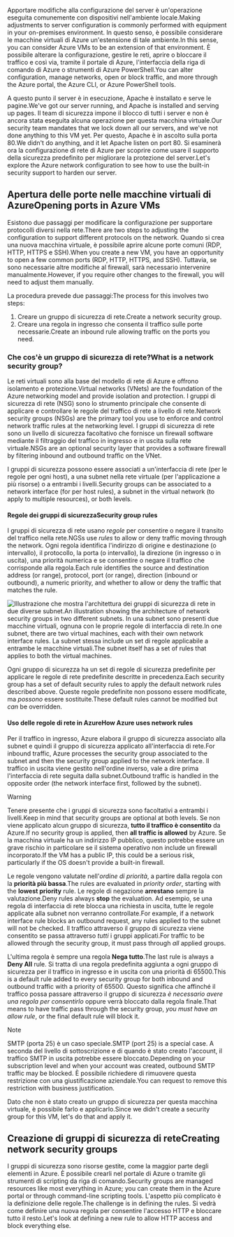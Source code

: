 <span data-ttu-id="60f8f-101">Apportare modifiche alla configurazione del server è un'operazione eseguita comunemente con dispositivi nell'ambiente locale.</span><span class="sxs-lookup"><span data-stu-id="60f8f-101">Making adjustments to server configuration is commonly performed with equipment in your on-premises environment.</span></span> <span data-ttu-id="60f8f-102">In questo senso, è possibile considerare le macchine virtuali di Azure un'estensione di tale ambiente.</span><span class="sxs-lookup"><span data-stu-id="60f8f-102">In this sense, you can consider Azure VMs to be an extension of that environment.</span></span> <span data-ttu-id="60f8f-103">È possibile alterare la configurazione, gestire le reti, aprire o bloccare il traffico e così via, tramite il portale di Azure, l'interfaccia della riga di comando di Azure o strumenti di Azure PowerShell.</span><span class="sxs-lookup"><span data-stu-id="60f8f-103">You can alter configuration, manage networks, open or block traffic, and more through the Azure portal, the Azure CLI, or Azure PowerShell tools.</span></span>

<span data-ttu-id="60f8f-104">A questo punto il server è in esecuzione, Apache è installato e serve le pagine.</span><span class="sxs-lookup"><span data-stu-id="60f8f-104">We've got our server running, and Apache is installed and serving up pages.</span></span> <span data-ttu-id="60f8f-105">Il team di sicurezza impone il blocco di tutti i server e non è ancora stata eseguita alcuna operazione per questa macchina virtuale.</span><span class="sxs-lookup"><span data-stu-id="60f8f-105">Our security team mandates that we lock down all our servers, and we've not done anything to this VM yet.</span></span> <span data-ttu-id="60f8f-106">Per questo, Apache è in ascolto sulla porta 80.</span><span class="sxs-lookup"><span data-stu-id="60f8f-106">We didn't do anything, and it let Apache listen on port 80.</span></span> <span data-ttu-id="60f8f-107">Si esaminerà ora la configurazione di rete di Azure per scoprire come usare il supporto della sicurezza predefinito per migliorare la protezione del server.</span><span class="sxs-lookup"><span data-stu-id="60f8f-107">Let's explore the Azure network configuration to see how to use the built-in security support to harden our server.</span></span>

## <a name="opening-ports-in-azure-vms"></a><span data-ttu-id="60f8f-108">Apertura delle porte nelle macchine virtuali di Azure</span><span class="sxs-lookup"><span data-stu-id="60f8f-108">Opening ports in Azure VMs</span></span>

<!-- TODO: The Azure portal is inconsistent here in applying the NSG. By default, new VMs are locked down. 

Apps can make outgoing requests, but the only inbound traffic allowed is from the virtual network (e.g., other resources on the same local network) and from Azure Load Balancer (probe checks). -->

<span data-ttu-id="60f8f-109">Esistono due passaggi per modificare la configurazione per supportare protocolli diversi nella rete.</span><span class="sxs-lookup"><span data-stu-id="60f8f-109">There are two steps to adjusting the configuration to support different protocols on the network.</span></span> <span data-ttu-id="60f8f-110">Quando si crea una nuova macchina virtuale, è possibile aprire alcune porte comuni (RDP, HTTP, HTTPS e SSH).</span><span class="sxs-lookup"><span data-stu-id="60f8f-110">When you create a new VM, you have an opportunity to open a few common ports (RDP, HTTP, HTTPS, and SSH).</span></span> <span data-ttu-id="60f8f-111">Tuttavia, se sono necessarie altre modifiche al firewall, sarà necessario intervenire manualmente.</span><span class="sxs-lookup"><span data-stu-id="60f8f-111">However, if you require other changes to the firewall, you will need to adjust them manually.</span></span>

<span data-ttu-id="60f8f-112">La procedura prevede due passaggi:</span><span class="sxs-lookup"><span data-stu-id="60f8f-112">The process for this involves two steps:</span></span>

1. <span data-ttu-id="60f8f-113">Creare un gruppo di sicurezza di rete.</span><span class="sxs-lookup"><span data-stu-id="60f8f-113">Create a network security group.</span></span>
2. <span data-ttu-id="60f8f-114">Creare una regola in ingresso che consenta il traffico sulle porte necessarie.</span><span class="sxs-lookup"><span data-stu-id="60f8f-114">Create an inbound rule allowing traffic on the ports you need.</span></span>

### <a name="what-is-a-network-security-group"></a><span data-ttu-id="60f8f-115">Che cos'è un gruppo di sicurezza di rete?</span><span class="sxs-lookup"><span data-stu-id="60f8f-115">What is a network security group?</span></span>

<span data-ttu-id="60f8f-116">Le reti virtuali sono alla base del modello di rete di Azure e offrono isolamento e protezione.</span><span class="sxs-lookup"><span data-stu-id="60f8f-116">Virtual networks (VNets) are the foundation of the Azure networking model and provide isolation and protection.</span></span> <span data-ttu-id="60f8f-117">I gruppi di sicurezza di rete (NSG) sono lo strumento principale che consente di applicare e controllare le regole del traffico di rete a livello di rete.</span><span class="sxs-lookup"><span data-stu-id="60f8f-117">Network security groups (NSGs) are the primary tool you use to enforce and control network traffic rules at the networking level.</span></span> <span data-ttu-id="60f8f-118">I gruppi di sicurezza di rete sono un livello di sicurezza facoltativo che fornisce un firewall software mediante il filtraggio del traffico in ingresso e in uscita sulla rete virtuale.</span><span class="sxs-lookup"><span data-stu-id="60f8f-118">NSGs are an optional security layer that provides a software firewall by filtering inbound and outbound traffic on the VNet.</span></span> 

<span data-ttu-id="60f8f-119">I gruppi di sicurezza possono essere associati a un'interfaccia di rete (per le regole per ogni host), a una subnet nella rete virtuale (per l'applicazione a più risorse) o a entrambi i livelli.</span><span class="sxs-lookup"><span data-stu-id="60f8f-119">Security groups can be associated to a network interface (for per host rules), a subnet in the virtual network (to apply to multiple resources), or both levels.</span></span> 

#### <a name="security-group-rules"></a><span data-ttu-id="60f8f-120">Regole dei gruppi di sicurezza</span><span class="sxs-lookup"><span data-stu-id="60f8f-120">Security group rules</span></span>

<span data-ttu-id="60f8f-121">I gruppi di sicurezza di rete usano _regole_ per consentire o negare il transito del traffico nella rete.</span><span class="sxs-lookup"><span data-stu-id="60f8f-121">NGSs use _rules_ to allow or deny traffic moving through the network.</span></span> <span data-ttu-id="60f8f-122">Ogni regola identifica l'indirizzo di origine e destinazione (o intervallo), il protocollo, la porta (o intervallo), la direzione (in ingresso o in uscita), una priorità numerica e se consentire o negare il traffico che corrisponde alla regola.</span><span class="sxs-lookup"><span data-stu-id="60f8f-122">Each rule identifies the source and destination address (or range), protocol, port (or range), direction (inbound or outbound), a numeric priority, and whether to allow or deny the traffic that matches the rule.</span></span>

![<span data-ttu-id="60f8f-123">Illustrazione che mostra l'architettura dei gruppi di sicurezza di rete in due diverse subnet.</span><span class="sxs-lookup"><span data-stu-id="60f8f-123">An illustration showing the architecture of network security groups in two different subnets.</span></span> <span data-ttu-id="60f8f-124">In una subnet sono presenti due macchine virtuali, ognuna con le proprie regole di interfaccia di rete.</span><span class="sxs-lookup"><span data-stu-id="60f8f-124">In one subnet, there are two virtual machines, each with their own network interface rules.</span></span>  <span data-ttu-id="60f8f-125">La subnet stessa include un set di regole applicabile a entrambe le macchine virtuali.</span><span class="sxs-lookup"><span data-stu-id="60f8f-125">The subnet itself has a set of rules that applies to both the virtual machines.</span></span> ](../media/7-nsg-rules.png)

<span data-ttu-id="60f8f-126">Ogni gruppo di sicurezza ha un set di regole di sicurezza predefinite per applicare le regole di rete predefinite descritte in precedenza.</span><span class="sxs-lookup"><span data-stu-id="60f8f-126">Each security group has a set of default security rules to apply the default network rules described above.</span></span> <span data-ttu-id="60f8f-127">Queste regole predefinite non possono essere modificate, ma _possono_ essere sostituite.</span><span class="sxs-lookup"><span data-stu-id="60f8f-127">These default rules cannot be modified but _can_ be overridden.</span></span>

#### <a name="how-azure-uses-network-rules"></a><span data-ttu-id="60f8f-128">Uso delle regole di rete in Azure</span><span class="sxs-lookup"><span data-stu-id="60f8f-128">How Azure uses network rules</span></span>

<span data-ttu-id="60f8f-129">Per il traffico in ingresso, Azure elabora il gruppo di sicurezza associato alla subnet e quindi il gruppo di sicurezza applicato all'interfaccia di rete.</span><span class="sxs-lookup"><span data-stu-id="60f8f-129">For inbound traffic, Azure processes the security group associated to the subnet and then the security group applied to the network interface.</span></span> <span data-ttu-id="60f8f-130">Il traffico in uscita viene gestito nell'ordine inverso, vale a dire prima l'interfaccia di rete seguita dalla subnet.</span><span class="sxs-lookup"><span data-stu-id="60f8f-130">Outbound traffic is handled in the opposite order (the network interface first, followed by the subnet).</span></span>

> [!WARNING]  
> <span data-ttu-id="60f8f-131">Tenere presente che i gruppi di sicurezza sono facoltativi a entrambi i livelli.</span><span class="sxs-lookup"><span data-stu-id="60f8f-131">Keep in mind that security groups are optional at both levels.</span></span> <span data-ttu-id="60f8f-132">Se non viene applicato alcun gruppo di sicurezza, **tutto il traffico è consentito** da Azure.</span><span class="sxs-lookup"><span data-stu-id="60f8f-132">If no security group is applied, then **all traffic is allowed** by Azure.</span></span> <span data-ttu-id="60f8f-133">Se la macchina virtuale ha un indirizzo IP pubblico, questo potrebbe essere un grave rischio in particolare se il sistema operativo non include un firewall incorporato.</span><span class="sxs-lookup"><span data-stu-id="60f8f-133">If the VM has a public IP, this could be a serious risk, particularly if the OS doesn't provide a built-in firewall.</span></span>

<span data-ttu-id="60f8f-134">Le regole vengono valutate nell'_ordine di priorità_, a partire dalla regola con la **priorità più bassa**.</span><span class="sxs-lookup"><span data-stu-id="60f8f-134">The rules are evaluated in _priority order_, starting with the **lowest priority** rule.</span></span> <span data-ttu-id="60f8f-135">Le regole di negazione **arrestano** sempre la valutazione.</span><span class="sxs-lookup"><span data-stu-id="60f8f-135">Deny rules always **stop** the evaluation.</span></span> <span data-ttu-id="60f8f-136">Ad esempio, se una regola di interfaccia di rete blocca una richiesta in uscita, tutte le regole applicate alla subnet non verranno controllate.</span><span class="sxs-lookup"><span data-stu-id="60f8f-136">For example, if a network interface rule blocks an outbound request, any rules applied to the subnet will not be checked.</span></span> <span data-ttu-id="60f8f-137">Il traffico attraverso il gruppo di sicurezza viene consentito se passa attraverso _tutti_ i gruppi applicati.</span><span class="sxs-lookup"><span data-stu-id="60f8f-137">For traffic to be allowed through the security group, it must pass through _all_ applied groups.</span></span>

<span data-ttu-id="60f8f-138">L'ultima regola è sempre una regola **Nega tutto**.</span><span class="sxs-lookup"><span data-stu-id="60f8f-138">The last rule is always a **Deny All** rule.</span></span> <span data-ttu-id="60f8f-139">Si tratta di una regola predefinita aggiunta a ogni gruppo di sicurezza per il traffico in ingresso e in uscita con una priorità di 65500.</span><span class="sxs-lookup"><span data-stu-id="60f8f-139">This is a default rule added to every security group for both inbound and outbound traffic with a priority of 65500.</span></span> <span data-ttu-id="60f8f-140">Questo significa che affinché il traffico possa passare attraverso il gruppo di sicurezza _è necessario avere una regola per consentirlo_ oppure verrà bloccato dalla regola finale.</span><span class="sxs-lookup"><span data-stu-id="60f8f-140">That means to have traffic pass through the security group, _you must have an allow rule_, or the final default rule will block it.</span></span>

> [!NOTE]  
> <span data-ttu-id="60f8f-141">SMTP (porta 25) è un caso speciale.</span><span class="sxs-lookup"><span data-stu-id="60f8f-141">SMTP (port 25) is a special case.</span></span> <span data-ttu-id="60f8f-142">A seconda del livello di sottoscrizione e di quando è stato creato l'account, il traffico SMTP in uscita potrebbe essere bloccato.</span><span class="sxs-lookup"><span data-stu-id="60f8f-142">Depending on your subscription level and when your account was created, outbound SMTP traffic may be blocked.</span></span> <span data-ttu-id="60f8f-143">È possibile richiedere di rimuovere questa restrizione con una giustificazione aziendale.</span><span class="sxs-lookup"><span data-stu-id="60f8f-143">You can request to remove this restriction with business justification.</span></span>

<span data-ttu-id="60f8f-144">Dato che non è stato creato un gruppo di sicurezza per questa macchina virtuale, è possibile farlo e applicarlo.</span><span class="sxs-lookup"><span data-stu-id="60f8f-144">Since we didn't create a security group for this VM, let's do that and apply it.</span></span>

## <a name="creating-network-security-groups"></a><span data-ttu-id="60f8f-145">Creazione di gruppi di sicurezza di rete</span><span class="sxs-lookup"><span data-stu-id="60f8f-145">Creating network security groups</span></span>

<span data-ttu-id="60f8f-146">I gruppi di sicurezza sono risorse gestite, come la maggior parte degli elementi in Azure. È possibile crearli nel portale di Azure o tramite gli strumenti di scripting da riga di comando.</span><span class="sxs-lookup"><span data-stu-id="60f8f-146">Security groups are managed resources like most everything in Azure; you can create them in the Azure portal or through command-line scripting tools.</span></span> <span data-ttu-id="60f8f-147">L'aspetto più complicato è la definizione delle regole.</span><span class="sxs-lookup"><span data-stu-id="60f8f-147">The challenge is in defining the rules.</span></span> <span data-ttu-id="60f8f-148">Si vedrà come definire una nuova regola per consentire l'accesso HTTP e bloccare tutto il resto.</span><span class="sxs-lookup"><span data-stu-id="60f8f-148">Let's look at defining a new rule to allow HTTP access and block everything else.</span></span>